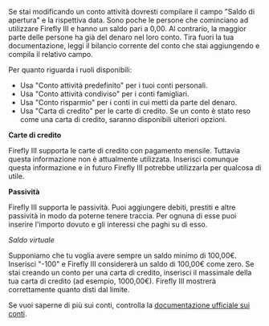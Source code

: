 Se stai modificando un conto attività dovresti compilare il campo "Saldo di apertura" e la rispettiva data. Sono poche le persone che cominciano ad utilizzare Firefly III e hanno un saldo pari a 0,00. Al contrario, la maggior parte delle persone ha già del denaro nel loro conto. Tira fuori la tua documentazione, leggi il bilancio corrente del conto che stai aggiungendo e compila il relativo campo.

Per quanto riguarda i ruoli disponibili:

- Usa "Conto attività predefinito" per i tuoi conti personali.
- Usa "Conto attività condiviso" per i conti famigliari.
- Usa "Conto risparmio" per i conti in cui metti da parte del denaro.
- Usa "Carta di credito" per le carte di credito. Se un conto è stato reso come una carta di credito, saranno disponibili ulteriori opzioni.

**Carte di credito**

Firefly III supporta le carte di credito con pagamento mensile. Tuttavia questa informazione non è attualmente utilizzata. Inserisci comunque questa informazione e in futuro Firefly III potrebbe utilizzarla per qualcosa di utile.

**Passività**

Firefly III supporta le passività. Puoi aggiungere debiti, prestiti e altre passività in modo da poterne tenere traccia. Per ognuna di esse puoi inserire l'importo dovuto e gli interessi che paghi su di esso.

*Saldo virtuale*

Supponiamo che tu voglia avere sempre un saldo minimo di 100,00€. Inserisci "-100" e Firefly III considererà un saldo di 100,00€ come zero. Se stai creando un conto per una carta di credito, inserisci il massimale della tua carta di credito (ad esempio, 1000,00€). Firefly III mostrerà correttamente quanto disti dal limite.

Se vuoi saperne di più sui conti, controlla la [documentazione ufficiale sui conti](https://docs.firefly-iii.org/concepts/accounts).